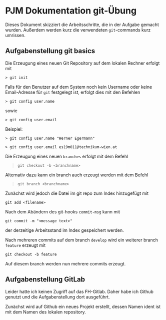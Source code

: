 # PJM Dokumentation git-Übung   

Dieses Dokument skizziert die Arbeitsschritte, die in der Aufgabe gemacht wurden. Außerdem werden kurz die verwendeten `git`-commands kurz umrissen. 

## Aufgabenstellung git basics 

Die Erzeugung eines neuen Git Repository auf dem lokalen Rechner erfolgt mit

`> git init`

Falls für den Benutzer auf dem System noch kein Username oder keine Email-Adresse für `git` festgelegt ist, erfolgt dies mit den Befehlen

`> git config user.name`

sowie 

`> git config user.email`

Beispiel: 

`> git config user.name "Werner Egermann"`

`> git config user.email es19m011@technikum-wien.at`


Die Erzeugung eines neuen `branches` erfolgt mit dem Befehl

> `git checkout -b <branchname>`

Alternativ dazu kann ein branch auch erzeugt werden mit dem Befehl 
 
> `git branch <branchname>`


Zunächst wird jedoch die Datei im git repo zum Index hinzugefügt mit 

`git add <filename>`

Nach dem Abändern des git-hooks `commit-msg` kann mit 

`git commit -m "<message text>"` 

der derzeitige Arbeitsstand im Index gespeichert werden. 

Nach mehreren commits auf dem branch `develop` wird ein weiterer branch `feature` erzeugt mit 

`git checkout -b feature` 

Auf diesem branch werden nun mehrere commits erzeugt. 


## Aufgabenstellung GitLab 

Leider hatte ich keinen Zugriff auf das FH-Gitlab. Daher habe ich Github genutzt und die Aufgabenstellung dort ausgeführt. 

Zunächst wird auf Github ein neues Projekt erstellt, dessen Namen ident ist mit dem Namen des lokalen repository. 

